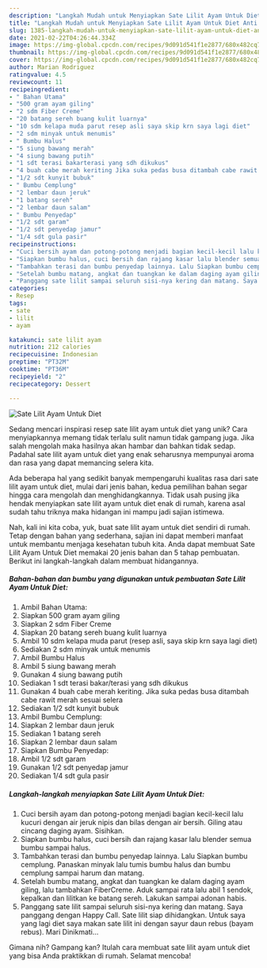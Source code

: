 ```yaml
---
description: "Langkah Mudah untuk Menyiapkan Sate Lilit Ayam Untuk Diet Anti Gagal"
title: "Langkah Mudah untuk Menyiapkan Sate Lilit Ayam Untuk Diet Anti Gagal"
slug: 1385-langkah-mudah-untuk-menyiapkan-sate-lilit-ayam-untuk-diet-anti-gagal
date: 2021-02-22T04:26:44.334Z
image: https://img-global.cpcdn.com/recipes/9d091d541f1e2877/680x482cq70/sate-lilit-ayam-untuk-diet-foto-resep-utama.jpg
thumbnail: https://img-global.cpcdn.com/recipes/9d091d541f1e2877/680x482cq70/sate-lilit-ayam-untuk-diet-foto-resep-utama.jpg
cover: https://img-global.cpcdn.com/recipes/9d091d541f1e2877/680x482cq70/sate-lilit-ayam-untuk-diet-foto-resep-utama.jpg
author: Marian Rodriguez
ratingvalue: 4.5
reviewcount: 11
recipeingredient:
- " Bahan Utama"
- "500 gram ayam giling"
- "2 sdm Fiber Creme"
- "20 batang sereh buang kulit luarnya"
- "10 sdm kelapa muda parut resep asli saya skip krn saya lagi diet"
- "2 sdm minyak untuk menumis"
- " Bumbu Halus"
- "5 siung bawang merah"
- "4 siung bawang putih"
- "1 sdt terasi bakarterasi yang sdh dikukus"
- "4 buah cabe merah keriting Jika suka pedas busa ditambah cabe rawit merah sesuai selera"
- "1/2 sdt kunyit bubuk"
- " Bumbu Cemplung"
- "2 lembar daun jeruk"
- "1 batang sereh"
- "2 lembar daun salam"
- " Bumbu Penyedap"
- "1/2 sdt garam"
- "1/2 sdt penyedap jamur"
- "1/4 sdt gula pasir"
recipeinstructions:
- "Cuci bersih ayam dan potong-potong menjadi bagian kecil-kecil lalu kucuri dengan air jeruk nipis dan bilas dengan air bersih. Giling atau cincang daging ayam. Sisihkan."
- "Siapkan bumbu halus, cuci bersih dan rajang kasar lalu blender semua bumbu sampai halus."
- "Tambahkan terasi dan bumbu penyedap lainnya. Lalu Siapkan bumbu cemplung. Panaskan minyak lalu tumis bumbu halus dan bumbu cemplung sampai harum dan matang."
- "Setelah bumbu matang, angkat dan tuangkan ke dalam daging ayam giling, lalu tambahkan FiberCreme. Aduk sampai rata lalu abil 1 sendok, kepalkan dan lilitkan ke batang sereh. Lakukan sampai adonan habis."
- "Panggang sate lilit sampai seluruh sisi-nya kering dan matang. Saya panggang dengan Happy Call. Sate lilit siap dihidangkan. Untuk saya yang lagi diet saya makan sate lilit ini dengan sayur daun rebus (bayam rebus). Mari Dinikmati..."
categories:
- Resep
tags:
- sate
- lilit
- ayam

katakunci: sate lilit ayam 
nutrition: 212 calories
recipecuisine: Indonesian
preptime: "PT32M"
cooktime: "PT36M"
recipeyield: "2"
recipecategory: Dessert

---
```



![Sate Lilit Ayam Untuk Diet](https://img-global.cpcdn.com/recipes/9d091d541f1e2877/680x482cq70/sate-lilit-ayam-untuk-diet-foto-resep-utama.jpg)

Sedang mencari inspirasi resep sate lilit ayam untuk diet yang unik? Cara menyiapkannya memang tidak terlalu sulit namun tidak gampang juga. Jika salah mengolah maka hasilnya akan hambar dan bahkan tidak sedap. Padahal sate lilit ayam untuk diet yang enak seharusnya mempunyai aroma dan rasa yang dapat memancing selera kita.



Ada beberapa hal yang sedikit banyak mempengaruhi kualitas rasa dari sate lilit ayam untuk diet, mulai dari jenis bahan, kedua pemilihan bahan segar hingga cara mengolah dan menghidangkannya. Tidak usah pusing jika hendak menyiapkan sate lilit ayam untuk diet enak di rumah, karena asal sudah tahu triknya maka hidangan ini mampu jadi sajian istimewa.


Nah, kali ini kita coba, yuk, buat sate lilit ayam untuk diet sendiri di rumah. Tetap dengan bahan yang sederhana, sajian ini dapat memberi manfaat untuk membantu menjaga kesehatan tubuh kita. Anda dapat membuat Sate Lilit Ayam Untuk Diet memakai 20 jenis bahan dan 5 tahap pembuatan. Berikut ini langkah-langkah dalam membuat hidangannya.

<!--inarticleads1-->

##### Bahan-bahan dan bumbu yang digunakan untuk pembuatan Sate Lilit Ayam Untuk Diet:

1. Ambil  Bahan Utama:
1. Siapkan 500 gram ayam giling
1. Siapkan 2 sdm Fiber Creme
1. Siapkan 20 batang sereh buang kulit luarnya
1. Ambil 10 sdm kelapa muda parut (resep asli, saya skip krn saya lagi diet)
1. Sediakan 2 sdm minyak untuk menumis
1. Ambil  Bumbu Halus
1. Ambil 5 siung bawang merah
1. Gunakan 4 siung bawang putih
1. Sediakan 1 sdt terasi bakar/terasi yang sdh dikukus
1. Gunakan 4 buah cabe merah keriting. Jika suka pedas busa ditambah cabe rawit merah sesuai selera
1. Sediakan 1/2 sdt kunyit bubuk
1. Ambil  Bumbu Cemplung:
1. Siapkan 2 lembar daun jeruk
1. Sediakan 1 batang sereh
1. Siapkan 2 lembar daun salam
1. Siapkan  Bumbu Penyedap:
1. Ambil 1/2 sdt garam
1. Gunakan 1/2 sdt penyedap jamur
1. Sediakan 1/4 sdt gula pasir




<!--inarticleads2-->

##### Langkah-langkah menyiapkan Sate Lilit Ayam Untuk Diet:

1. Cuci bersih ayam dan potong-potong menjadi bagian kecil-kecil lalu kucuri dengan air jeruk nipis dan bilas dengan air bersih. Giling atau cincang daging ayam. Sisihkan.
1. Siapkan bumbu halus, cuci bersih dan rajang kasar lalu blender semua bumbu sampai halus.
1. Tambahkan terasi dan bumbu penyedap lainnya. Lalu Siapkan bumbu cemplung. Panaskan minyak lalu tumis bumbu halus dan bumbu cemplung sampai harum dan matang.
1. Setelah bumbu matang, angkat dan tuangkan ke dalam daging ayam giling, lalu tambahkan FiberCreme. Aduk sampai rata lalu abil 1 sendok, kepalkan dan lilitkan ke batang sereh. Lakukan sampai adonan habis.
1. Panggang sate lilit sampai seluruh sisi-nya kering dan matang. Saya panggang dengan Happy Call. Sate lilit siap dihidangkan. Untuk saya yang lagi diet saya makan sate lilit ini dengan sayur daun rebus (bayam rebus). Mari Dinikmati...




Gimana nih? Gampang kan? Itulah cara membuat sate lilit ayam untuk diet yang bisa Anda praktikkan di rumah. Selamat mencoba!
